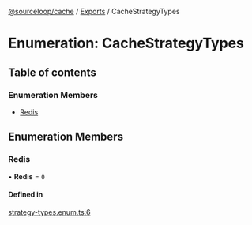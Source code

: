 [@sourceloop/cache](../README.md) / [Exports](../modules.md) / CacheStrategyTypes

# Enumeration: CacheStrategyTypes

## Table of contents

### Enumeration Members

- [Redis](CacheStrategyTypes.md#redis)

## Enumeration Members

### Redis

• **Redis** = ``0``

#### Defined in

[strategy-types.enum.ts:6](https://github.com/sourcefuse/loopback4-microservice-catalog/blob/b93c60ac7/packages/cache/src/strategy-types.enum.ts#L6)
